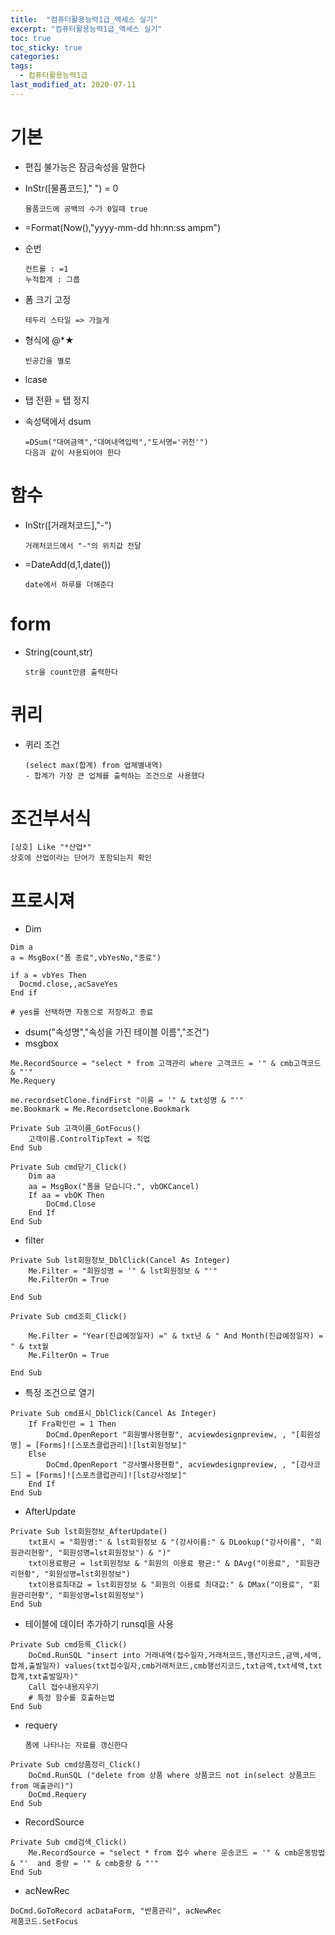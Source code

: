 ```yaml
---
title:  "컴퓨터활용능력1급_엑세스 실기"
excerpt: "컴퓨터활용능력1급_엑세스 실기"
toc: true
toc_sticky: true
categories:
tags:
  - 컴퓨터활용능력1급
last_modified_at: 2020-07-11
---
```

# 기본
* 편집 불가능은 잠금속성을 말한다
* InStr([물품코드]," ") = 0
    
      물품코드에 공백의 수가 0일때 true
* =Format(Now(),"yyyy-mm-dd hh:nn:ss ampm")
* 순번 

      컨트롤 : =1
      누적합계 : 그룹
* 폼 크기 고정

      테두리 스타일 => 가늘게
* 형식에 @*★

      빈공간을 별로 
* lcase
* 탭 전환 = 탭 정지
* 속성택에서 dsum
  
      =DSum("대여금액","대여내역입력","도서명='귀천'")
      다음과 같이 사용되어야 한다
# 함수
* InStr([거래처코드],"-")
      
      거래처코드에서 "-"의 위치값 전달
* =DateAdd(d,1,date())
  
      date에서 하루를 더해준다
# form
  
* String(count,str)

      str을 count만큼 출력한다
# 퀴리
* 퀴리 조건

      (select max(합계) from 업체별내역)
      - 합계가 가장 큰 업체를 출력하는 조건으로 사용했다


# 조건부서식

    [상호] Like "*산업*"
    상호에 산업이라는 단어가 포함되는지 확인

# 프로시져
* Dim
```
Dim a
a = MsgBox("폼 종료",vbYesNo,"종료")

if a = vbYes Then
  Docmd.close,,acSaveYes
End if

# yes를 선택하면 자동으로 저장하고 종료
```
  


* dsum("속성명","속성을 가진 테이블 이름","조건")
* msgbox

```
Me.RecordSource = "select * from 고객관리 where 고객코드 = '" & cmb고객코드 & "'"
Me.Requery
```    

```
me.recordsetClone.findFirst "이름 = '" & txt성명 & "'"
me.Bookmark = Me.Recordsetclone.Bookmark
```
```
Private Sub 고객이름_GotFocus()
    고객이름.ControlTipText = 직업
End Sub
```

```
Private Sub cmd닫기_Click()
    Dim aa
    aa = MsgBox("폼을 닫습니다.", vbOKCancel)
    If aa = vbOK Then
        DoCmd.Close
    End If
End Sub
```

* filter

```
Private Sub lst회원정보_DblClick(Cancel As Integer)
    Me.Filter = "회원성명 = '" & lst회원정보 & "'"
    Me.FilterOn = True
    
End Sub
```
```
Private Sub cmd조회_Click()
    
    Me.Filter = "Year(진급예정일자) =" & txt년 & " And Month(진급예정일자) = " & txt월
    Me.FilterOn = True

End Sub
```

* 특정 조건으로 열기

```
Private Sub cmd표시_DblClick(Cancel As Integer)
    If Fra확인란 = 1 Then
        DoCmd.OpenReport "회원별사용현황", acviewdesignpreview, , "[회원성명] = [Forms]![스포츠클럽관리]![lst회원정보]"
    Else
        DoCmd.OpenReport "강사별사용현황", acviewdesignpreview, , "[강사코드] = [Forms]![스포츠클럽관리]![lst강사정보]"
    End If
End Sub
```

* AfterUpdate

```
Private Sub lst회원정보_AfterUpdate()
    txt표시 = "회원명:" & lst회원정보 & "(강사이름:" & DLookup("강사이름", "회원관리현황", "회원성명=lst회원정보") & ")"
    txt이용료평균 = lst회원정보 & "회원의 이용료 평균:" & DAvg("이용료", "회원관리현황", "회원성명=lst회원정보")
    txt이용료최대값 = lst회원정보 & "회원의 이용료 최대값:" & DMax("이용료", "회원관리현황", "회원성명=lst회원정보")
End Sub
```

* 테이블에 데이터 추가하기 runsql을 사용

```
Private Sub cmd등록_Click()
    DoCmd.RunSQL "insert into 거래내역(접수일자,거래처코드,행선지코드,금액,세액,합계,출발일자) values(txt접수일자,cmb거래처코드,cmb행선지코드,txt금액,txt세액,txt합계,txt출발일자)"
    Call 접수내용지우기
    # 특정 함수를 호출하는법
End Sub
```

* requery
    
      폼에 나타나는 자료를 갱신한다
      
```
Private Sub cmd상품정리_Click()
    DoCmd.RunSQL ("delete from 상품 where 상품코드 not in(select 상품코드 from 매출관리)")
    DoCmd.Requery
End Sub
```

* RecordSource

```
Private Sub cmd검색_Click()
    Me.RecordSource = "select * from 접수 where 운송코드 = '" & cmb운동방법 & "'  and 중량 = '" & cmb중량 & "'"
End Sub
```

* acNewRec
```
DoCmd.GoToRecord acDataForm, "반품관리", acNewRec
제품코드.SetFocus
```
